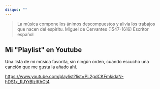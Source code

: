 ```yaml
---
disqus: ""
---
```


>  La música compone los ánimos descompuestos y alivia los trabajos que nacen del espíritu.
Miguel de Cervantes  (1547-1616) Escritor español


## Mi "Playlist" en Youtube 

Una lista de mi música favorita, sin ningún orden, cuando escucho una canción que me gusta la añado ahí.

https://www.youtube.com/playlist?list=PL2gdCKFmkidaN-hDS1x_RJYrBlzIKhCt4





<span style="visibility: hidden;" class="timeago" datetime="2020-12-15T12:37:00+00:00" locale="es"></span>
